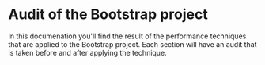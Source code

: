 # Audit of the Bootstrap project
In this documenation you'll find the result of the performance techniques that are applied to the Bootstrap project. Each section will have an audit that is taken before and after applying the technique.